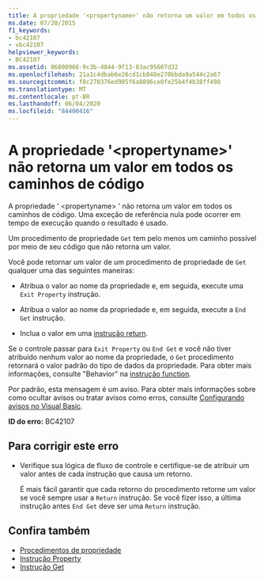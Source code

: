 ```yaml
---
title: A propriedade '<propertyname>' não retorna um valor em todos os caminhos de código
ms.date: 07/20/2015
f1_keywords:
- bc42107
- vbc42107
helpviewer_keywords:
- BC42107
ms.assetid: 06800966-9c3b-4844-9f13-83ac95607d32
ms.openlocfilehash: 21a1c4dbab6e26cd1cb848e270bbda9a544c2a67
ms.sourcegitcommit: f8c270376ed905f6a8896ce0fe25b4f4b38ff498
ms.translationtype: MT
ms.contentlocale: pt-BR
ms.lasthandoff: 06/04/2020
ms.locfileid: "84400416"
---
```

# <a name="property-propertyname-doesnt-return-a-value-on-all-code-paths"></a>A propriedade '\<propertyname>' não retorna um valor em todos os caminhos de código
A propriedade ' \<propertyname> ' não retorna um valor em todos os caminhos de código. Uma exceção de referência nula pode ocorrer em tempo de execução quando o resultado é usado.  
  
 Um procedimento de propriedade `Get` tem pelo menos um caminho possível por meio de seu código que não retorna um valor.  
  
 Você pode retornar um valor de um procedimento de propriedade de `Get` qualquer uma das seguintes maneiras:  
  
- Atribua o valor ao nome da propriedade e, em seguida, execute uma `Exit Property` instrução.  
  
- Atribua o valor ao nome da propriedade e, em seguida, execute a `End Get` instrução.  
  
- Inclua o valor em uma [instrução return](../statements/return-statement.md).  
  
 Se o controle passar para `Exit Property` ou `End Get` e você não tiver atribuído nenhum valor ao nome da propriedade, o `Get` procedimento retornará o valor padrão do tipo de dados da propriedade. Para obter mais informações, consulte "Behavior" na [instrução function](../statements/function-statement.md).  
  
 Por padrão, esta mensagem é um aviso. Para obter mais informações sobre como ocultar avisos ou tratar avisos como erros, consulte [Configurando avisos no Visual Basic](/visualstudio/ide/configuring-warnings-in-visual-basic).  
  
 **ID do erro:** BC42107  
  
## <a name="to-correct-this-error"></a>Para corrigir este erro  
  
- Verifique sua lógica de fluxo de controle e certifique-se de atribuir um valor antes de cada instrução que causa um retorno.  
  
     É mais fácil garantir que cada retorno do procedimento retorne um valor se você sempre usar a `Return` instrução. Se você fizer isso, a última instrução antes `End Get` deve ser uma `Return` instrução.  
  
## <a name="see-also"></a>Confira também

- [Procedimentos de propriedade](../../programming-guide/language-features/procedures/property-procedures.md)
- [Instrução Property](../statements/property-statement.md)
- [Instrução Get](../statements/get-statement.md)
